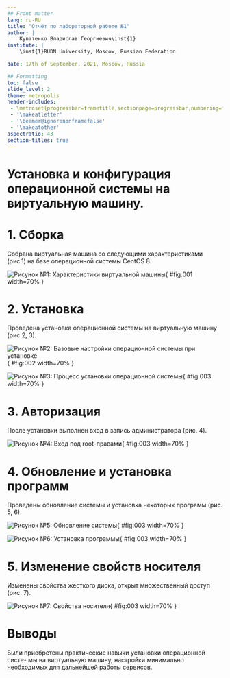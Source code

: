 ```yaml
---
## Front matter
lang: ru-RU
title: "Отчёт по лабораторной работе №1"
author: |
	Купатенко Владислав Георгиевич\inst{1}
institute: |
	\inst{1}RUDN University, Moscow, Russian Federation

date: 17th of September, 2021, Moscow, Russia

## Formatting
toc: false
slide_level: 2
theme: metropolis
header-includes:
 - \metroset{progressbar=frametitle,sectionpage=progressbar,numbering=fraction}
 - '\makeatletter'
 - '\beamer@ignorenonframefalse'
 - '\makeatother'
aspectratio: 43
section-titles: true
---
```


# **Установка и конфигурация операционной системы на виртуальную машину.**

# **1. Сборка**

Собрана виртуальная машина со следующими характеристиками (рис.1) на базе операционной системы CentOS 8.

![Рисунок №1: Характеристики виртуальной машины](image/1.png){ #fig:001 width=70% }

# **2. Установка**

Проведена установка операционной системы на виртуальную машину (рис.2, 3).

![Рисунок №2: Базовые настройки операционной системы при установке](image/2.png){ #fig:002 width=70% }

![Рисунок №3: Процесс установки операционной системы](image/3.png){ #fig:003 width=70% }

# **3. Авторизация**

После установки выполнен вход в запись администратора (рис. 4).

![Рисунок №4: Вход под root-правами](image/4.png){ #fig:003 width=70% }
# **4. Обновление и установка программ**

Проведены обновление системы и установка некоторых программ (рис. 5, 6).

![Рисунок №5: Обновление системы](image/5.png){ #fig:003 width=70% }

![Рисунок №6: Установка программы](image/6.png){ #fig:003 width=70% }

# **5. Изменение свойств носителя**

Изменены свойства жесткого диска, открыт множественный доступ (рис. 7).

![Рисунок №7: Свойства носителя](image/7.png){ #fig:003 width=70% }

# Выводы

Были приобретены практические навыки установки операционной систе-
мы на виртуальную машину, настройки минимально необходимых для
дальнейшей работы сервисов.
